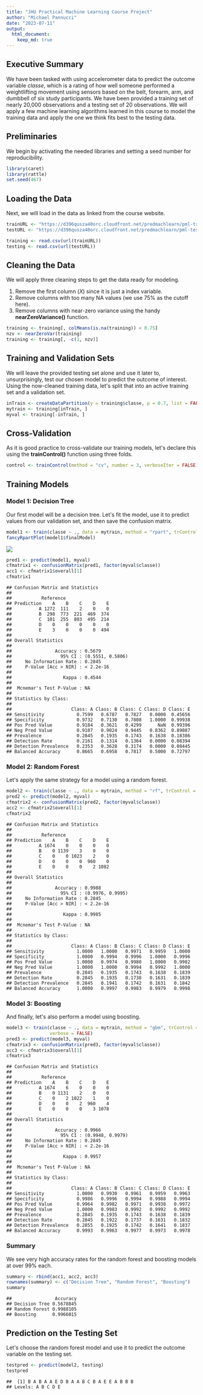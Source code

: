 ```yaml
---
title: "JHU Practical Machine Learning Course Project"
author: "Michael Pannucci"
date: "2023-07-11"
output:   
  html_document:
    keep_md: true
---
```




## Executive Summary

We have been tasked with using accelerometer data to predict the outcome variable *classe*, which is a rating of how well someone performed a weightlifting movement using sensors based on the belt, forearm, arm, and dumbbell of six study participants. We have been provided a training set of nearly 20,000 observations and a testing set of 20 observations. We will apply a few machine learning algorithms learned in this course to model the training data and apply the one we think fits best to the testing data.

## Preliminaries

We begin by activating the needed libraries and setting a seed number for reproducibility.


```r
library(caret)
library(rattle)
set.seed(467)
```

## Loading the Data

Next, we will load in the data as linked from the course website.


```r
trainURL <- "https://d396qusza40orc.cloudfront.net/predmachlearn/pml-training.csv"
testURL <- "https://d396qusza40orc.cloudfront.net/predmachlearn/pml-testing.csv"

training <- read.csv(url(trainURL))
testing <- read.csv(url(testURL))
```

## Cleaning the Data

We will apply three cleaning steps to get the data ready for modeling.

1. Remove the first column (*X*) since it is just a index variable.
2. Remove columns with too many NA values (we use 75% as the cutoff here).
3. Remove columns with near-zero variance using the handy **nearZeroVariance()** function.


```r
training <- training[, colMeans(is.na(training)) < 0.75]
nzv <- nearZeroVar(training)
training <- training[, -c(1, nzv)]
```

## Training and Validation Sets

We will leave the provided testing set alone and use it later to, unsurprisingly, test our chosen model to predict the outcome of interest. Using the now-cleaned training data, let's split that into an active training set and a validation set.


```r
inTrain <- createDataPartition(y = training$classe, p = 0.7, list = FALSE)
mytrain <- training[inTrain, ]
myval <- training[-inTrain, ]
```

## Cross-Validation

As it is good practice to cross-validate our training models, let's declare this using the **trainControl()** function using three folds.


```r
control <- trainControl(method = "cv", number = 3, verboseIter = FALSE)
```

## Training Models

### Model 1: Decision Tree

Our first model will be a decision tree. Let's fit the model, use it to predict values from our validation set, and then save the confusion matrix.


```r
model1 <- train(classe ~ ., data = mytrain, method = "rpart", trControl = control)
fancyRpartPlot(model1$finalModel)
```

![](course_project_files/figure-html/model1-1.png)<!-- -->

```r
pred1 <- predict(model1, myval)
cfmatrix1 <- confusionMatrix(pred1, factor(myval$classe))
acc1 <- cfmatrix1$overall[1]
cfmatrix1
```

```
## Confusion Matrix and Statistics
## 
##           Reference
## Prediction    A    B    C    D    E
##          A 1272  111    2    0    0
##          B  298  773  221  469  374
##          C  101  255  803  495  214
##          D    0    0    0    0    0
##          E    3    0    0    0  494
## 
## Overall Statistics
##                                           
##                Accuracy : 0.5679          
##                  95% CI : (0.5551, 0.5806)
##     No Information Rate : 0.2845          
##     P-Value [Acc > NIR] : < 2.2e-16       
##                                           
##                   Kappa : 0.4544          
##                                           
##  Mcnemar's Test P-Value : NA              
## 
## Statistics by Class:
## 
##                      Class: A Class: B Class: C Class: D Class: E
## Sensitivity            0.7599   0.6787   0.7827   0.0000  0.45656
## Specificity            0.9732   0.7130   0.7808   1.0000  0.99938
## Pos Pred Value         0.9184   0.3621   0.4299      NaN  0.99396
## Neg Pred Value         0.9107   0.9024   0.9445   0.8362  0.89087
## Prevalence             0.2845   0.1935   0.1743   0.1638  0.18386
## Detection Rate         0.2161   0.1314   0.1364   0.0000  0.08394
## Detection Prevalence   0.2353   0.3628   0.3174   0.0000  0.08445
## Balanced Accuracy      0.8665   0.6958   0.7817   0.5000  0.72797
```

### Model 2: Random Forest

Let's apply the same strategy for a model using a random forest.


```r
model2 <- train(classe ~ ., data = mytrain, method = "rf", trControl = control)
pred2 <- predict(model2, myval)
cfmatrix2 <- confusionMatrix(pred2, factor(myval$classe))
acc2 <- cfmatrix2$overall[1]
cfmatrix2
```

```
## Confusion Matrix and Statistics
## 
##           Reference
## Prediction    A    B    C    D    E
##          A 1674    0    0    0    0
##          B    0 1139    3    0    0
##          C    0    0 1023    2    0
##          D    0    0    0  960    0
##          E    0    0    0    2 1082
## 
## Overall Statistics
##                                           
##                Accuracy : 0.9988          
##                  95% CI : (0.9976, 0.9995)
##     No Information Rate : 0.2845          
##     P-Value [Acc > NIR] : < 2.2e-16       
##                                           
##                   Kappa : 0.9985          
##                                           
##  Mcnemar's Test P-Value : NA              
## 
## Statistics by Class:
## 
##                      Class: A Class: B Class: C Class: D Class: E
## Sensitivity            1.0000   1.0000   0.9971   0.9959   1.0000
## Specificity            1.0000   0.9994   0.9996   1.0000   0.9996
## Pos Pred Value         1.0000   0.9974   0.9980   1.0000   0.9982
## Neg Pred Value         1.0000   1.0000   0.9994   0.9992   1.0000
## Prevalence             0.2845   0.1935   0.1743   0.1638   0.1839
## Detection Rate         0.2845   0.1935   0.1738   0.1631   0.1839
## Detection Prevalence   0.2845   0.1941   0.1742   0.1631   0.1842
## Balanced Accuracy      1.0000   0.9997   0.9983   0.9979   0.9998
```

### Model 3: Boosting

And finally, let's also perform a model using boosting.


```r
model3 <- train(classe ~ ., data = mytrain, method = "gbm", trControl = control, 
                verbose = FALSE)
pred3 <- predict(model3, myval)
cfmatrix3 <- confusionMatrix(pred3, factor(myval$classe))
acc3 <- cfmatrix3$overall[1]
cfmatrix3
```

```
## Confusion Matrix and Statistics
## 
##           Reference
## Prediction    A    B    C    D    E
##          A 1674    6    0    0    0
##          B    0 1131    2    0    0
##          C    0    2 1022    1    0
##          D    0    0    2  960    4
##          E    0    0    0    3 1078
## 
## Overall Statistics
##                                           
##                Accuracy : 0.9966          
##                  95% CI : (0.9948, 0.9979)
##     No Information Rate : 0.2845          
##     P-Value [Acc > NIR] : < 2.2e-16       
##                                           
##                   Kappa : 0.9957          
##                                           
##  Mcnemar's Test P-Value : NA              
## 
## Statistics by Class:
## 
##                      Class: A Class: B Class: C Class: D Class: E
## Sensitivity            1.0000   0.9930   0.9961   0.9959   0.9963
## Specificity            0.9986   0.9996   0.9994   0.9988   0.9994
## Pos Pred Value         0.9964   0.9982   0.9971   0.9938   0.9972
## Neg Pred Value         1.0000   0.9983   0.9992   0.9992   0.9992
## Prevalence             0.2845   0.1935   0.1743   0.1638   0.1839
## Detection Rate         0.2845   0.1922   0.1737   0.1631   0.1832
## Detection Prevalence   0.2855   0.1925   0.1742   0.1641   0.1837
## Balanced Accuracy      0.9993   0.9963   0.9977   0.9973   0.9978
```

### Summary

We see very high accuracy rates for the random forest and boosting models at over 99% each.



```r
summary <- rbind(acc1, acc2, acc3)
rownames(summary) <- c("Decision Tree", "Random Forest", "Boosting")
summary
```

```
##                Accuracy
## Decision Tree 0.5678845
## Random Forest 0.9988105
## Boosting      0.9966015
```

## Prediction on the Testing Set

Let's choose the random forest model and use it to predict the outcome variable on the testing set.


```r
testpred <- predict(model2, testing)
testpred
```

```
##  [1] B A B A A E D B A A B C B A E E A B B B
## Levels: A B C D E
```
